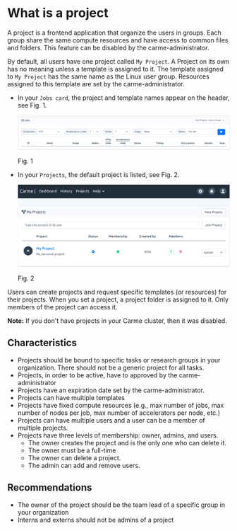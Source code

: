 # What is a project

A project is a frontend application that organize the users in groups. Each group share the same compute resources and have access to common files and folders. This feature can be disabled by the carme-administrator. 

By default, all users have one project called `My Project`. A Project on its own has no meaning unless a template is assigned to it. The template assigned to `My Project` has the same name as the Linux user group. Resources assigned to this template are set by the carme-administrator. 

- In your `Jobs card`, the project and template names appear on the header, see Fig. 1.

  ![project-definition-1.png](images/project-definition-1.png)

  Fig. 1

- In your `Projects`, the default project is listed, see Fig. 2.

  ![project-definition-2.png](images/project-definition-2.png)

  Fig. 2


Users can create projects and request specific templates (or resources) for their projects. When you set a project, a project folder is assigned to it. Only members of the project can access it.

**Note:** If you don't have projects in your Carme cluster, then it was disabled.

## Characteristics
* Projects should be bound to specific tasks or research groups in your organization. There should not be a generic project for all tasks.
* Projects, in order to be active, have to approved by the carme-administrator
* Projects have an expiration date set by the carme-administrator.
* Projects can have multiple templates
* Projects have fixed compute resources (e.g., max number of jobs, max number of nodes per job, max number of accelerators per node, etc.)
* Projects can have multiple users and a user can be a member of multiple projects.
* Projects have three levels of membership: owner, admins, and users.
    * The owner creates the project and is the only one who can delete it. 
    * The owner must be a full-time
    * The owner can delete a project.
    * The admin can add and remove users.

## Recommendations

* The owner of the project should be the team lead of a specific group in your organization
* Interns and externs should not be admins of a project


